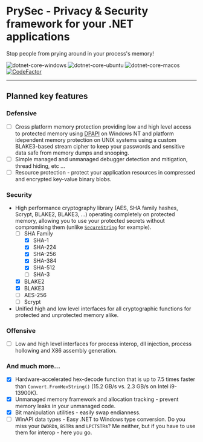 # PrySec - Privacy & Security framework for your .NET applications

Stop people from prying around in your process's memory!

![dotnet-core-windows](https://github.com/frederik-hoeft/PrySec/actions/workflows/windows.yml/badge.svg)
![dotnet-core-ubuntu](https://github.com/frederik-hoeft/PrySec/actions/workflows/ubuntu.yml/badge.svg)
![dotnet-core-macos](https://github.com/frederik-hoeft/PrySec/actions/workflows/macos.yml/badge.svg)
[![CodeFactor](https://www.codefactor.io/repository/github/frederik-hoeft/prysec/badge?s=adaf32ed48d673d2c1f5aa80e15614d2f0b16278)](https://www.codefactor.io/repository/github/frederik-hoeft/prysec)

---

## Planned key features

### Defensive

- [ ] Cross platform memory protection providing low and high level access to protected memory using [DPAPI](https://en.wikipedia.org/wiki/Data_Protection_API) on Windows NT and platform idependent memory protection on UNIX systems using a custom BLAKE3-based stream cipher to keep your passwords and sensitive data safe from memory dumps and snooping.
- [ ] Simple managed and unmanaged debugger detection and mitigation, thread hiding, etc ...
- [ ] Resource protection - protect your application resources in compressed and encrypted key-value binary blobs.
  
### Security

- High performance cryptography library (AES, SHA family hashes, Scrypt, BLAKE2, BLAKE3, ...) operating completely on protected memory, allowing you to use your protected secrets without compromising them (unlike [`SecureString`](https://docs.microsoft.com/en-us/dotnet/api/system.security.securestring?view=net-5.0) for example).
  - [ ] SHA Family
    - [x] SHA-1
    - [x] SHA-224
    - [x] SHA-256
    - [x] SHA-384
    - [x] SHA-512
    - [ ] SHA-3
  - [x] BLAKE2
  - [x] BLAKE3
  - [ ] AES-256
  - [ ] Scrypt
- Unified high and low level interfaces for all cryptographic functions  for protected and unprotected memory alike.

### Offensive

- [ ] Low and high level interfaces for process interop, dll injection, process hollowing and X86 assembly generation.

### And much more...

- [x] Hardware-accelerated hex-decode function that is up to 7.5 times faster than `Convert.FromHexString()` (15.2 GB/s vs. 2.3 GB/s on Intel i9-13900K).
- [x] Unmanaged memory framework and allocation tracking - prevent memory leaks in your unmanaged code.
- [x] Bit manipulation utilities - easily swap endianness.
- [ ] WinAPI data types - Easy .NET to Windows type conversion. Do you miss your `DWORD`s, `BSTR`s and `LPCTSTR`s? Me neither, but if you have to use them for interop - here you go.
